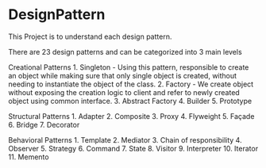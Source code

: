 # DesignPattern

This Project is to understand each design pattern.

There are 23 design patterns and can be categorized into 3 main levels

Creational Patterns
	1. Singleton - Using this pattern, responsible to create an object while making sure that only single object is created, without needing to instantiate the object of the class.
	2. Factory - We create object without exposing the creation logic to client and refer to newly created object using common interface.
	3. Abstract Factory
	4. Builder
	5. Prototype

Structural Patterns
	1. Adapter
	2. Composite
	3. Proxy
	4. Flyweight
	5. Façade
	6. Bridge
	7. Decorator

Behavioral Patterns
	1. Template
	2. Mediator
	3. Chain of responsibility
	4. Observer
	5. Strategy
	6. Command
	7. State
	8. Visitor
	9. Interpreter
	10. Iterator
	11. Memento
